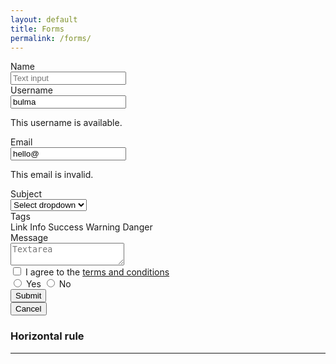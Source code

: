 ```yaml
---
layout: default
title: Forms
permalink: /forms/
---
```


<form>
  <div class="field">
    <label class="label" for="name">Name</label>
    <div class="control">
      <input id="name" class="input" type="text" placeholder="Text input" />
    </div>
  </div>

  <div class="field">
    <label class="label" for="username">Username</label>
    <div class="control">
      <input
        id="username"
        class="input is-success"
        type="text"
        placeholder="Text input"
        value="bulma"
      />
    </div>
    <p class="help is-success">This username is available.</p>
  </div>

  <div class="field">
    <label class="label" for="email">Email</label>
    <div class="control">
      <input
        id="email"
        class="input is-danger"
        type="email"
        placeholder="Email input"
        value="hello@"
      />
    </div>
    <p class="help is-danger">This email is invalid.</p>
  </div>

  <div class="field">
    <label class="label" for="subject">Subject</label>
    <div class="control">
      <div class="select">
        <select id="subject">
          <option>Select dropdown</option>
          <option>With options</option>
        </select>
      </div>
    </div>
  </div>

  <div class="field">
    <label class="label">Tags</label>
    <div class="control">
      <div class="tags">
        <span class="tag is-link">Link</span>
        <span class="tag is-info">Info</span>
        <span class="tag is-success">Success</span>
        <span class="tag is-warning">Warning</span>
        <span class="tag is-danger">Danger</span>
      </div>
    </div>
  </div>

  <div class="field">
    <label class="label" for="message">Message</label>
    <div class="control">
      <textarea id="message" class="textarea" placeholder="Textarea"></textarea>
    </div>
  </div>

  <div class="field">
    <div class="control">
      <label class="checkbox">
        <input type="checkbox" />
        I agree to the <a href="#">terms and conditions</a>
      </label>
    </div>
  </div>

  <div class="field">
    <label class="radio">
      <input type="radio" name="question" />
      Yes
    </label>
    <label class="radio">
      <input type="radio" name="question" />
      No
    </label>
  </div>

  <div class="field is-grouped">
    <div class="control">
      <button class="button is-link" type="button">Submit</button>
    </div>
    <div class="control">
      <button class="button is-link is-light" type="button">Cancel</button>
    </div>
  </div>
</form>

### Horizontal rule

<hr />
